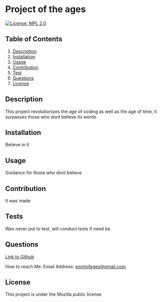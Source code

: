 # Project of the ages

[![License: MPL 2.0](https://img.shields.io/badge/License-MPL_2.0-red.svg)](https://opensource.org/licenses/MPL-2.0)

## Table of Contents
1. [Description](#description)
2. [Installation](#installation)
3. [Usage](#usage)
4. [Contribution](#contribution)
5. [Test](#tests)
6. [Questions](#questions)
7. [License](#license)


## Description
This project revolutionizes the age of coding as well as the age of time, it surpasses those who dont believe its words


## Installation
Believe in it

## Usage
Guidance for those who dont believe

## Contribution
It was made

## Tests
Was never put to test, will conduct tests if need be

## Questions
[Link to Github](https://www.github.com/Revilite)


How to reach Me:
Email Address: pointofages@gmail.com


## License
This project is under the Mozilla public license